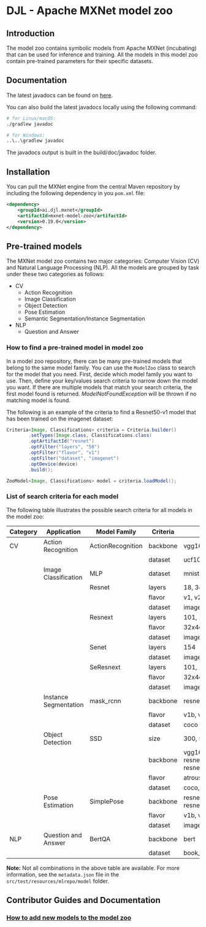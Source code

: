 # DJL - Apache MXNet model zoo

## Introduction

The model zoo contains symbolic models from Apache MXNet (incubating) that can be used for inference and training. All the models in this model zoo contain pre-trained parameters for their specific datasets.

## Documentation

The latest javadocs can be found on [here](https://javadoc.io/doc/ai.djl.mxnet/mxnet-model-zoo/latest/index.html).

You can also build the latest javadocs locally using the following command:

```sh
# for Linux/macOS:
./gradlew javadoc

# for Windows:
..\..\gradlew javadoc
```
The javadocs output is built in the build/doc/javadoc folder.


## Installation
You can pull the MXNet engine from the central Maven repository by including the following dependency in you `pom.xml` file:

```xml
<dependency>
    <groupId>ai.djl.mxnet</groupId>
    <artifactId>mxnet-model-zoo</artifactId>
    <version>0.19.0</version>
</dependency>
```

## Pre-trained models

The MXNet model zoo contains two major categories: Computer Vision (CV) and Natural Language Processing (NLP). 
All the models are grouped by task under these two categories as follows:


* CV
  * Action Recognition
  * Image Classification
  * Object Detection
  * Pose Estimation
  * Semantic Segmentation/Instance Segmentation
* NLP
  * Question and Answer

### How to find a pre-trained model in model zoo

In a model zoo repository, there can be many pre-trained models that belong to the same model family.
You can use the `ModelZoo` class to search for the model that you need.
First, decide which model family you want to use. Then, define your key/values search criteria
to narrow down the model you want. If there are multiple models that match your search criteria, the first
model found is returned. *ModelNotFoundException* will be thrown if no matching model is found.

The following is an example of the criteria to find a Resnet50-v1 model that has been trained on the imagenet dataset:

```java
Criteria<Image, Classifications> criteria = Criteria.builder()
        .setTypes(Image.class, Classifications.class)
        .optArtifactId("resnet")
        .optFilter("layers", "50")
        .optFilter("flavor", "v1")
        .optFilter("dataset", "imagenet")
        .optDevice(device)
        .build();

ZooModel<Image, Classifications> model = criteria.loadModel();
```

### List of search criteria for each model

The following table illustrates the possible search criteria for all models in the model zoo:

| Category | Application           | Model Family      | Criteria | Possible values                                            |
|----------|-----------------------|-------------------|----------|------------------------------------------------------------|
| CV       | Action Recognition    | ActionRecognition | backbone | vgg16, inceptionv3                                         |
|          |                       |                   | dataset  | ucf101                                                     |
|          | Image Classification  | MLP               | dataset  | mnist                                                      |
|          |                       | Resnet            | layers   | 18, 34, 50, 101, 152                                       |
|          |                       |                   | flavor   | v1, v2, v1d                                                |
|          |                       |                   | dataset  | imagenet, cifar10                                          |
|          |                       | Resnext           | layers   | 101, 150                                                   |
|          |                       |                   | flavor   | 32x4d, 64x4d                                               |
|          |                       |                   | dataset  | imagenet                                                   |
|          |                       | Senet             | layers   | 154                                                        |
|          |                       |                   | dataset  | imagenet                                                   |
|          |                       | SeResnext         | layers   | 101, 150                                                   |
|          |                       |                   | flavor   | 32x4d, 64x4d                                               |
|          |                       |                   | dataset  | imagenet                                                   |
|          | Instance Segmentation | mask_rcnn         | backbone | resnet18, resnet50, resnet101                              |
|          |                       |                   | flavor   | v1b, v1d                                                   |
|          |                       |                   | dataset  | coco                                                       |
|          | Object Detection      | SSD               | size     | 300, 512                                                   |
|          |                       |                   | backbone | vgg16, mobilenet, resnet18, resnet50, resnet101, resnet152 |
|          |                       |                   | flavor   | atrous, 1.0, v1, v2                                        |
|          |                       |                   | dataset  | coco, voc                                                  |
|          | Pose Estimation       | SimplePose        | backbone | resnet18, resnet50, resnet101, resnet152                   |
|          |                       |                   | flavor   | v1b, v1d                                                   |
|          |                       |                   | dataset  | imagenet                                                   |
| NLP      | Question and Answer   | BertQA            | backbone | bert                                                       |
|          |                       |                   | dataset  | book_corpus_wiki_en_uncased                                |

**Note:** Not all combinations in the above table are available. For more information, see the `metadata.json` file
in the `src/test/resources/mlrepo/model` folder.

## Contributor Guides and Documentation

### [How to add new models to the model zoo](../../../docs/development/add_model_to_model-zoo.md)
